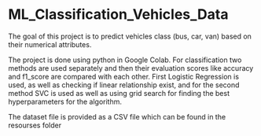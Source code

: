 # ML_Classification_Vehicles_Data
The goal of this project is to predict vehicles class (bus, car, van) based on their numerical attributes.

The project is done using python in Google Colab.
For classification two methods are used separately and then their evaluation scores like accuracy and f1_score are compared with each other.
First Logistic Regression is used, as well as checking if linear relationship exist, and for the second method SVC is used as well as using grid search for finding the best hyperparameters for the algorithm.

The dataset file is provided as a CSV file which can be found in the resourses folder
